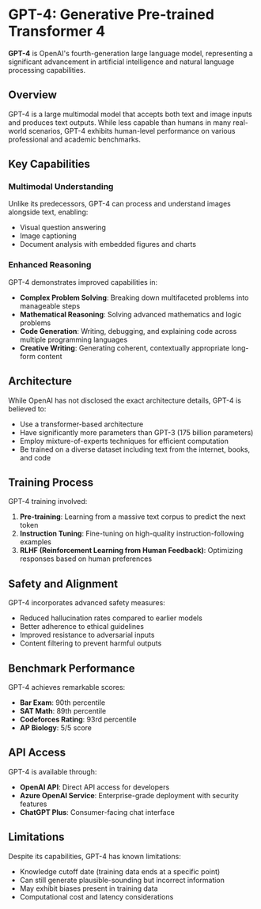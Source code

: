 # GPT-4: Generative Pre-trained Transformer 4

**GPT-4** is OpenAI's fourth-generation large language model, representing a significant advancement in artificial intelligence and natural language processing capabilities.

## Overview

GPT-4 is a large multimodal model that accepts both text and image inputs and produces text outputs. While less capable than humans in many real-world scenarios, GPT-4 exhibits human-level performance on various professional and academic benchmarks.

## Key Capabilities

### Multimodal Understanding
Unlike its predecessors, GPT-4 can process and understand images alongside text, enabling:
- Visual question answering
- Image captioning
- Document analysis with embedded figures and charts

### Enhanced Reasoning
GPT-4 demonstrates improved capabilities in:
- **Complex Problem Solving**: Breaking down multifaceted problems into manageable steps
- **Mathematical Reasoning**: Solving advanced mathematics and logic problems
- **Code Generation**: Writing, debugging, and explaining code across multiple programming languages
- **Creative Writing**: Generating coherent, contextually appropriate long-form content

## Architecture

While OpenAI has not disclosed the exact architecture details, GPT-4 is believed to:
- Use a transformer-based architecture
- Have significantly more parameters than GPT-3 (175 billion parameters)
- Employ mixture-of-experts techniques for efficient computation
- Be trained on a diverse dataset including text from the internet, books, and code

## Training Process

GPT-4 training involved:
1. **Pre-training**: Learning from a massive text corpus to predict the next token
2. **Instruction Tuning**: Fine-tuning on high-quality instruction-following examples
3. **RLHF (Reinforcement Learning from Human Feedback)**: Optimizing responses based on human preferences

## Safety and Alignment

GPT-4 incorporates advanced safety measures:
- Reduced hallucination rates compared to earlier models
- Better adherence to ethical guidelines
- Improved resistance to adversarial inputs
- Content filtering to prevent harmful outputs

## Benchmark Performance

GPT-4 achieves remarkable scores:
- **Bar Exam**: 90th percentile
- **SAT Math**: 89th percentile
- **Codeforces Rating**: 93rd percentile
- **AP Biology**: 5/5 score

## API Access

GPT-4 is available through:
- **OpenAI API**: Direct API access for developers
- **Azure OpenAI Service**: Enterprise-grade deployment with security features
- **ChatGPT Plus**: Consumer-facing chat interface

## Limitations

Despite its capabilities, GPT-4 has known limitations:
- Knowledge cutoff date (training data ends at a specific point)
- Can still generate plausible-sounding but incorrect information
- May exhibit biases present in training data
- Computational cost and latency considerations
